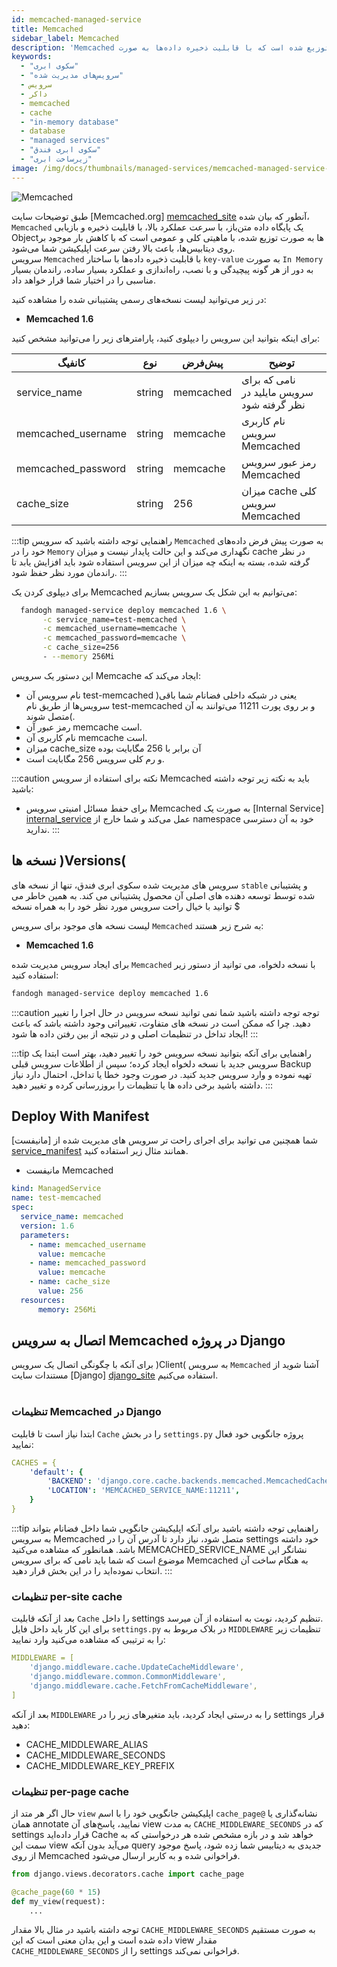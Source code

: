 ```yaml
---
id: memcached-managed-service
title: Memcached
sidebar_label: Memcached
description: 'Memcached یک پایگاه داده متن‌باز و توزیع شده است که با قابلیت ذخیره داده‌ها به صورت in-memory‍ باعث بالا رفتن سرعت ذخیره و بازیابی داده‌ها می‌شود.'
keywords:
  - "سکوی ابری"
  - "سرویس‌های مدیریت شده"
  - سرویس
  - داکر
  - memcached
  - cache
  - "in-memory database"
  - database
  - "managed services"
  - "سکوی ابری فندق"
  - "زیرساخت ابری"
image: /img/docs/thumbnails/managed-services/memcached-managed-service-thumbnail.png
---
```


![Memcached](/img/docs/memcached-managed-service.svg "Memcached")

طبق توضیحات سایت [Memcached.org] [memcached_site] آنطور که بیان شده، `Memcached` یک پایگاه داده متن‌باز، با سرعت عملکرد بالا، با قابلیت ذخیره و بازیابی Objectها به صورت توزیع شده، با ماهیتی کلی و عمومی است که با کاهش بار موجود بر روی دیتابیس‌ها، باعث بالا رفتن سرعت اپلیکیشن شما می‌شود.<br/>
سرویس `Memcached` با قابلیت ذخیره داده‌ها با ساختار `key-value` به صورت `In Memory` به دور از هر گونه پیچیدگی و با نصب، راه‌اندازی و عملکرد بسیار ساده، راندمان بسیار مناسبی را در اختیار شما قرار خواهد داد.<br/>

در زیر می‌توانید لیست نسخه‌های رسمی پشتیبانی شده را مشاهده کنید:

* **Memcached 1.6**

برای اینکه بتوانید این سرویس را دیپلوی کنید، پارامتر‌های زیر را می‌توانید مشخص کنید:

|کانفیگ|نوع|پیش‌فرض|توضیح|
|---	|---	|---	|---	|
|service_name| string| memcached| نامی که برای سرویس مایلید در نظر گرفته شود|
|memcached_username| string| memcache| نام کاربری سرویس Memcached|
|memcached_password| string| memcache| رمز عبور سرویس Memcached|
|cache_size| string | 256| میزان cache کلی سرویس Memcached|

:::tip راهنمایی
توجه داشته باشید که سرویس ‌`Memcached` به صورت پیش فرض داده‌های خود را در `Memory` نگهداری می‌کند و این حالت پایدار نیست و میزان cache در نظر گرفته شده، بسته به اینکه چه میزان از این سرویس استفاده شود باید افزایش یابد تا راندمان مورد نظر حفظ شود.
:::

برای دیپلوی کردن یک Memcached می‌توانیم به این شکل یک سرویس بسازیم:

```bash
  fandogh managed-service deploy memcached 1.6 \
       -c service_name=test-memcached \
       -c memcached_username=memcache \
       -c memcached_password=memcache \
       -c cache_size=256
       - --memory 256Mi
```

این دستور یک سرویس Memcache ایجاد می‌کند که:
- نام سرویس آن test-memcached )یعنی در شبکه داخلی فضانام شما باقی سرویس‌ها از طریق نام test-memcached و بر روی پورت 11211 می‌توانند به آن متصل شوند(.
- رمز عبور آن memcache است.
- نام کاربری آن memcache است.
- میزان cache_size آن برابر با 256 مگابایت بوده
- و رم کلی سرویس 256 مگابایت است.

:::caution نکته
برای استفاده از سرویس Memcached باید به نکته زیر توجه داشته باشید:
- برای حفط مسائل امنیتی سرویس Memcached به صورت یک [Internal Service] [internal_service] عمل می‌کند و شما خارج از namespace خود به آن دسترسی ندارید.
:::

## نسخه ها )Versions(
سرویس های مدیریت شده سکوی ابری فندق، تنها از نسخه های `stable` و پشتیبانی شده توسط توسعه  دهنده های اصلی آن محصول پشتیبانی می کند. به همین خاطر می توانید با خیال راحت سرویس مورد نظر خود را به همراه نسخه $

لیست نسخه های موجود برای سرویس `Memcached` به شرح زیر هستند:

* **Memcached 1.6**

برای ایجاد سرویس مدیریت شده `Memcached` با نسخه دلخواه، می توانید از دستور زیر استفاده کنید:

```bash
fandogh managed-service deploy memcached 1.6
```

:::caution توجه
توجه داشته باشید شما نمی توانید نسخه سرویس در حال اجرا را تغییر دهید. چرا که ممکن است در نسخه های متفاوت، تغییراتی وجود داشته باشد که باعث ایجاد تداخل در تنظیمات اصلی و در نتیجه از بین رفتن داده ها شود!
:::

:::tip راهنمایی
برای آنکه بتوانید نسخه سرویس خود را تغییر دهید، بهتر است ابتدا یک سرویس جدید با نسخه دلخواه ایجاد کرده؛ سپس از اطلاعات سرویس قبلی Backup تهیه نموده و وارد سرویس جدید کنید.
در صورت وجود خطا یا تداخل، احتمال دارد نیاز داشته باشید برخی داده ها یا تنظیمات را بروزرسانی کرده و تغییر دهید.
:::



## Deploy With Manifest
  
شما همچنین می توانید برای اجرای راحت تر سرویس های مدیریت شده از [مانیفست] [service_manifest] همانند مثال زیر استفاده کنید.

- مانیفست Memcached

```yaml title="memcached_deployment.yml"
kind: ManagedService
name: test-memcached
spec:
  service_name: memcached
  version: 1.6
  parameters:
    - name: memcached_username
      value: memcache
    - name: memcached_password
      value: memcache
    - name: cache_size
      value: 256
  resources:
      memory: 256Mi
```

## اتصال به سرویس Memcached در پروژه Django
برای آنکه با چگونگی اتصال یک سرویس )Client( به سرویس `Memcached` آشنا شوید از مستندات سایت [Django] [django_site] استفاده می‌کنیم.<br/><br/>

### تنظیمات Memcached در Django
ابتدا نیاز است تا قابلیت `Cache` را در بخش `settings.py` پروژه جانگویی خود فعال نمایید:

```yaml title='settings.py'
CACHES = {
    'default': {
        'BACKEND': 'django.core.cache.backends.memcached.MemcachedCache',
        'LOCATION': 'MEMCACHED_SERVICE_NAME:11211',
    }
}
```

:::tip راهنمایی
توجه داشته باشید برای آنکه اپلیکیشن جانگویی شما داخل فضانام بتواند به سرویس Memcached متصل شود، نیاز دارد تا آدرس آن را در settings خود داشته باشد.
همانطور که مشاهده می‌کنید MEMCACHED_SERVICE_NAME نشانگر این موضوع است که شما باید نامی که برای سرویس Memcached به هنگام ساخت آن انتخاب نموده‌اید را در این بخش قرار دهید.
:::

### تنظیمات per-site cache
بعد از آنکه قابلیت `Cache` را داخل settings تنظیم کردید، نوبت به استفاده از آن میرسد.<br/>
برای این کار باید داخل فایل `settings.py` در بلاک مربوط به `MIDDLEWARE` تنظیمات زیر را به ترتیبی که مشاهده می‌کنید وارد نمایید:

```yaml title='settings.py'
MIDDLEWARE = [
    'django.middleware.cache.UpdateCacheMiddleware',
    'django.middleware.common.CommonMiddleware',
    'django.middleware.cache.FetchFromCacheMiddleware',
]
```
بعد از آنکه `MIDDLEWARE` را به درستی ایجاد کردید، باید متغیرهای زیر را در settings قرار دهید:

* CACHE_MIDDLEWARE_ALIAS
* CACHE_MIDDLEWARE_SECONDS
* CACHE_MIDDLEWARE_KEY_PREFIX

### تنظیمات per-page cache
حال اگر هر متد از `view` اپلیکیشن جانگویی خود را با اسم `cache_page@` نشانه‌گذاری یا همان annotate نمایید، پاسخ‌های آن view به مدت `CACHE_MIDDLEWARE_SECONDS` که در settings قرار داده‌اید Cache خواهد شد و در بازه مشخص شده هر درخواستی که به سمت این view می‌آید بدون آنکه query جدیدی به دیتابیس شما زده شود، پاسخ موجود از روی Memcached فراخوانی شده و به کاربر ارسال می‌شود.

```python title='ptyhon view.py'
from django.views.decorators.cache import cache_page

@cache_page(60 * 15)
def my_view(request):
    ...
```

توجه داشته باشید در مثال بالا مقدار `CACHE_MIDDLEWARE_SECONDS` به صورت مستقیم داده شده است و این بدان معنی است که این view مقدار `CACHE_MIDDLEWARE_SECONDS` را از settings فراخوانی نمی‌کند.


[memcached_site]: https://memcached.org
[django_site]: https://docs.djangoproject.com/en/3.1/topics/cache/
[service_manifest]: /docs/services/service-manifest
[internal_service]: /docs/services/services#%DB%B1--%D8%B3%D8%B1%D9%88%DB%8C%D8%B3-%D9%87%D8%A7%DB%8C-%D8%AF%D8%A7%D8%AE%D9%84%DB%8C-%DB%8C%D8%A7-internal-service

